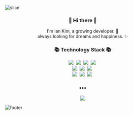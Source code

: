 ![slice](https://capsule-render.vercel.app/api?type=slice&color=6BCB77&height=150)


<h3 align="center"> 👋 Hi there 👋 </h3>
<p align="center">
I'm Ian Kim, a growing developer. 🌱 <br>
always looking for dreams and happiness. ✨
</p>
<h3 align="center">📚 Technology Stack 📚</h3>
<p align="center">
  <img src="https://img.shields.io/badge/-Java-orange"/>&nbsp
  <img src="https://img.shields.io/badge/Kotlin-7F52FF?style=flat-square&logo=Kotlin&logoColor=white"/></a>&nbsp 
  <img src="https://img.shields.io/badge/SpringBoot-6DB33F?style=flat-square&logo=Spring&logoColor=white"/></a>&nbsp 
  <img src="https://img.shields.io/badge/-JPA-brightgreen"/>&nbsp
  <br>
  <img src="https://img.shields.io/badge/MySQL-navy?style=flat-square&logo=MySql&logoColor=white"/></a>&nbsp 
  <img src="https://img.shields.io/badge/aws-333664?style=flat-square&logo=amazon-aws&logoColor=white"/></a>&nbsp 
  <img src="https://img.shields.io/badge/-Git-black?style=flat-square&logo=git&logoColor=white"/>&nbsp
  
  <br>
  <img src="https://img.shields.io/badge/C++-00599C?style=flat-square&logo=C%2B%2B&logoColor=white"/></a>&nbsp
  <img src="https://img.shields.io/badge/Python-3766AB?style=flat-square&logo=Python&logoColor=white"/></a>&nbsp
  <img src="https://img.shields.io/badge/OpenCV-5C3EE8?style=flat-square&logo=C%2B%2B&logoColor=white"/></a>&nbsp 
</p>

<h3 align="center">•••</h3>

<p align="center">
  <a href="https://velog.io/@kormeian"><img src="https://img.shields.io/badge/Blog-11B48A?style=flat-square&logo=Vimeo&logoColor=white&link=https://velog.io/@kormeian"/></a>
  
</p>

![footer](https://capsule-render.vercel.app/api?type=slice&color=4D96FF&height=150&section=footer)
